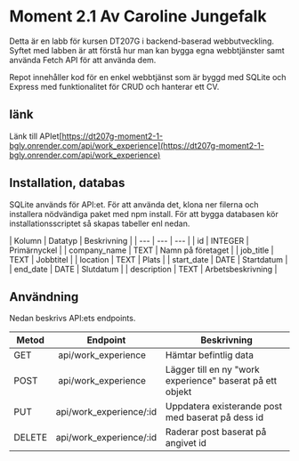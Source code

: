 # Moment 2.1 Av Caroline Jungefalk
Detta är en labb för kursen DT207G i backend-baserad webbutveckling.  
Syftet med labben är att förstå hur man kan bygga egna webbtjänster samt använda Fetch API för att använda dem.  
  
  Repot innehåller kod för en enkel webbtjänst som är byggd med SQLite och Express med funktionalitet för CRUD och hanterar ett CV. 

## länk
Länk till APIet[https://dt207g-moment2-1-bgly.onrender.com/api/work_experience](https://dt207g-moment2-1-bgly.onrender.com/api/work_experience)

## Installation, databas

SQLite används för API:et. För att använda det, klona ner filerna och installera nödvändiga paket med npm install. För att bygga databasen kör installationsscriptet så skapas tabeller enl nedan.

| Kolumn | Datatyp | Beskrivning |
| --- | --- | --- |
| id | INTEGER | Primärnyckel |
| company_name | TEXT | Namn på företaget |
| job_title | TEXT | Jobbtitel |
| location | TEXT | Plats |
| start_date | DATE | Startdatum |
| end_date | DATE | Slutdatum |
| description | TEXT | Arbetsbeskrivning |

## Användning
Nedan beskrivs API:ets endpoints. 

| Metod | Endpoint | Beskrivning |
| --- | --- | --- |
| GET | api/work_experience | Hämtar befintlig data |
| POST | api/work_experience | Lägger till en ny "work experience" baserat på ett objekt | 
| PUT | api/work_experience/:id | Uppdatera existerande post med baserat på dess id |
| DELETE | api/work_experience/:id | Raderar post baserat på angivet id |
